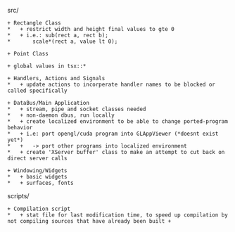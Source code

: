 src/
	
	+ Rectangle Class
	*	+ restrict width and height final values to gte 0
	*	+ i.e.:	sub(rect a, rect b);
	*		scale*(rect a, value lt 0);

	+ Point Class

	+ global values in tsx::*

	+ Handlers, Actions and Signals
	*	+ update actions to incorperate handler names to be blocked or called specifically

	+ DataBus/Main Application
	*	+ stream, pipe and socket classes needed
	*	+ non-daemon dbus, run locally
	*	+ create localized environment to be able to change ported-program behavior
	*	+ i.e: port opengl/cuda program into GLAppViewer (*doesnt exist yet*)
	*	+	-> port other programs into localized environment
	*	+ create 'XServer buffer' class to make an attempt to cut back on direct server calls

	+ Windowing/Widgets
	*	+ basic widgets
	*	+ surfaces, fonts

scripts/
	
	+ Compilation script
	*	+ stat file for last modification time, to speed up compilation by not compiling sources that have already been built +

